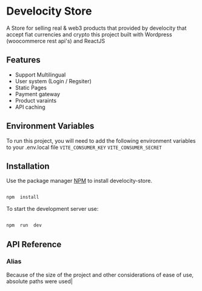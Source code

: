 # Develocity Store

A Store for selling real & web3 products that provided by develocity that accept fiat currencies and crypto this project built with Wordpress (woocommerce rest api's) and ReactJS

## Features

- Support Multilingual
- User system (Login / Regsiter)
- Static Pages
- Payment gateway
- Product varaints
- API caching

## Environment Variables

To run this project, you will need to add the following environment variables to your .env.local file
`VITE_CONSUMER_KEY`
`VITE_CONSUMER_SECRET`

## Installation

Use the package manager [NPM](https://pip.pypa.io/en/stable/) to install develocity-store.

```bash

npm  install

```

To start the development server use:

```bash

npm  run  dev

```

## API Reference

### Alias

Because of the size of the project and other considerations of ease of use, absolute paths were used|
